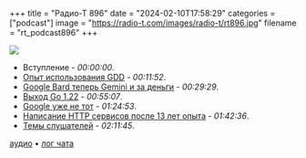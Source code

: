 +++
title = "Радио-Т 896"
date = "2024-02-10T17:58:29"
categories = ["podcast"]
image = "https://radio-t.com/images/radio-t/rt896.jpg"
filename = "rt_podcast896"
+++

![](https://radio-t.com/images/radio-t/rt896.jpg)

- Вступление - *00:00:00*.
- [Опыт использования GDD](https://github.com/umputun/proxy-cron/blob/master/README.md) - *00:11:52*.
- [Google Bard теперь Gemini и за деньги](https://blog.google/products/gemini/bard-gemini-advanced-app/) - *00:29:29*.
- [Выход Go 1.22](https://go.dev/doc/go1.22) - *00:55:07*.
- [Google уже не тот](https://www.sfgate.com/tech/article/google-workers-company-culture-pichai-18653877.php) - *01:24:53*.
- [Написание HTTP сервисов после 13 лет опыта](https://grafana.com/blog/2024/02/09/how-i-write-http-services-in-go-after-13-years/) - *01:42:36*.
- [Темы слушателей](https://radio-t.com/p/2024/02/06/prep-896/) - *02:11:45*.

[аудио](https://cdn.radio-t.com/rt_podcast896.mp3) • [лог чата](https://chat.radio-t.com/logs/radio-t-896.html)
<audio src="https://cdn.radio-t.com/rt_podcast896.mp3" preload="none"></audio>
